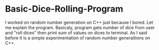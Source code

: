 # Basic-Dice-Rolling-Program
 I worked on random number generation on C++ just because I bored. 
 Let me explain the program. Basicaly, program gets number of dice from user and "roll dices" then print sum of values on dices to terminal. As I said before it is a simple experimentation of random number generaitions on C++. 

